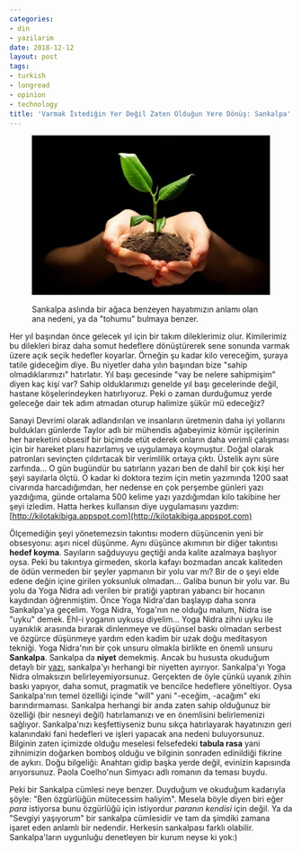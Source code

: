 ```yaml
---
categories:
- din
- yazilarim
date: 2018-12-12
layout: post
tags:
- turkish
- longread
- opinion
- technology
title: 'Varmak İstediğin Yer Değil Zaten Olduğun Yere Dönüş: Sankalpa'
---
```


<figure>

![sankalpa ile ilgili gÃ¶rsel sonucu](/images/Hands-holding-plant-in-soil-on-28160849-900x602-e1462614067620.jpg)

<figcaption>

Sankalpa aslında bir ağaca benzeyen hayatımızın anlamı olan ana nedeni, ya da "tohumu" bulmaya benzer.

</figcaption>

</figure>

Her yıl başından önce gelecek yıl için bir takım dileklerimiz olur. Kimilerimiz bu dilekleri biraz daha somut hedeflere dönüştürerek sene sonunda varmak üzere açık seçik hedefler koyarlar. Örneğin şu kadar kilo vereceğim, şuraya tatile gideceğim diye. Bu niyetler daha yılın başından bize "sahip olmadıklarımızı" hatırlatır. Yıl başı gecesinde "vay be nelere sahipmişim" diyen kaç kişi var? Sahip olduklarımızı genelde yıl başı gecelerinde değil, hastane köşelerindeyken hatırlıyoruz. Peki o zaman durduğumuz yerde geleceğe dair tek adım atmadan oturup halimize şükür mü edeceğiz?

Sanayi Devrimi olarak adlandırılan ve insanların üretmenin daha iyi yollarını buldukları günlerde Taylor adlı bir mühendis ağabeyimiz kömür işçilerinin her hareketini obsesif bir biçimde etüt ederek onların daha verimli çalışması için bir hareket planı hazırlamış ve uygulamaya koymuştur. Doğal olarak patronları sevinçten çıldırtacak bir verimlilik ortaya çıktı. Üstelik aynı süre zarfında... O gün bugündür bu satırların yazarı ben de dahil bir çok kişi her şeyi sayılarla ölçtü. O kadar ki doktora tezim için metin yazımında 1200 saat civarında harcadığımdan, her nedense en çok perşembe günleri yazı yazdığıma, günde ortalama 500 kelime yazı yazdığımdan kilo takibine her şeyi izledim. Hatta herkes kullansın diye uygulamasını yazdım: [http://kilotakibiga.appspot.com](http://kilotakibiga.appspot.com)

Ölçemediğin şeyi yönetemezsin takıntısı modern düşüncenin yeni bir obsesyonu: aşırı nicel düşünme. Aynı düşünce akımının bir diğer takıntısı **hedef koyma**. Sayıların sağduyuyu geçtiği anda kalite azalmaya başlıyor oysa. Peki bu takıntıya girmeden, skorla kafayı bozmadan ancak kaliteden de ödün vermeden bir şeyler yapmanın bir yolu var mı? Bir de o şeyi elde edene değin içine girilen yoksunluk olmadan... Galiba bunun bir yolu var. Bu yolu da Yoga Nidra adı verilen bir pratiği yaptıran yabancı bir hocanın kaydından öğrenmiştim. Önce Yoga Nidra'dan başlayıp daha sonra Sankalpa'ya geçelim. Yoga Nidra, Yoga'nın ne olduğu malum, Nidra ise "uyku" demek. Ehl-i yoganın uykusu diyelim... Yoga Nidra zihni uyku ile uyanıklık arasında bırarak dinlenmeye ve düşünsel baskı olmadan serbest ve özgürce düşünmeye yardım eden kadim bir uzak doğu meditasyon tekniği. Yoga Nidra'nın bir çok unsuru olmakla birlikte en önemli unsuru **Sankalpa**. Sankalpa da **niyet** demekmiş. Ancak bu hususta okuduğum detaylı bir [yazı](https://yogainternational.com/article/view/how-to-create-a-sankalpa), sankalpa'yı herhangi bir niyetten ayırıyor. Sankalpa'yı Yoga Nidra olmaksızın belirleyemiyorsunuz. Gerçekten de öyle çünkü uyanık zihin baskı yapıyor, daha somut, pragmatik ve bencilce hedeflere yöneltiyor. Oysa Sankalpa'nın temel özelliği içinde "will" yani "-eceğim, -acağım" eki barındırmaması. Sankalpa herhangi bir anda zaten sahip olduğunuz bir özelliği (bir nesneyi değil) hatırlamanızı ve en önemlisini belirlemenizi sağlıyor. Sankalpa'nızı keşfettiyseniz bunu sıkça hatırlayarak hayatınızın geri kalanındaki fani hedefleri ve işleri yapacak ana nedeni buluyorsunuz. Bilginin zaten içimizde olduğu meselesi felsefedeki **tabula rasa** yani zihnimizin doğarken bomboş olduğu ve bilginin sonraden edinildiği fikrine de aykırı. Doğu bilgeliği: Anahtarı gidip başka yerde değil, evinizin kapısında arıyorsunuz. Paola Coelho'nun Simyacı adlı romanın da teması buydu.

Peki bir Sankalpa cümlesi neye benzer. Duyduğum ve okuduğum kadarıyla şöyle: "Ben özgürlüğün mütecessim haliyim". Mesela böyle diyen biri eğer _para_ istiyorsa bunu özgürlüğü için istiyordur _paranın kendisi_ için değil. Ya da "Sevgiyi yaşıyorum" bir sankalpa cümlesidir ve tam da şimdiki zamana işaret eden anlamlı bir nedendir. Herkesin sankalpası farklı olabilir. Sankalpa'ların uygunluğu denetleyen bir kurum neyse ki yok:)
